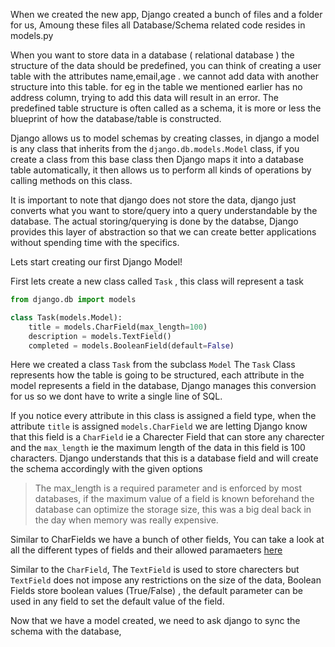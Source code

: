 When we created the new app, Django created a bunch of files and a folder for us, Amoung these files all Database/Schema related code resides in models.py

When you want to store data in a database ( relational database ) the structure of the data should be predefined, you can think of creating a user table with the attributes name,email,age . we cannot add data with another structure into this table. for eg in the table we mentioned earlier has no address column, trying to add this data will result in an error. The predefined table structure is often called as a schema, it is more or less the blueprint of how the database/table is constructed.

Django allows us to model schemas by creating classes, in django a model is any class that inherits from the `django.db.models.Model` class, if you create a class from this base class then Django maps it into a database table automatically, it then allows us to perform all kinds of operations by calling methods on this class.

It is important to note that django does not store the data, django just converts what you want to store/query into a query understandable by the database. The actual storing/querying is done by the databse, Django provides this layer of abstraction so that we can create better applications without spending time with the specifics.

Lets start creating our first Django Model!

First lets create a new class called `Task` , this class will represent a task

```python
from django.db import models

class Task(models.Model):
    title = models.CharField(max_length=100)
    description = models.TextField()
    completed = models.BooleanField(default=False)
```

Here we created a class `Task` from the subclass `Model` The `Task` Class represents how the table is going to be structured, each attribute in the model represents a field in the database, Django manages this conversion for us so we dont have to write a single line of SQL.

If you notice every attribute in this class is assigned a field type, when the attribute `title` is assigned `models.CharField` we are letting Django know that this field is a `CharField` ie a Charecter Field that can store any charecter and the `max_length` ie the maximum length of the data in this field is 100 characters. Django understands that this is a database field and will create the schema accordingly with the given options

> The max_length is a required parameter and is enforced by most databases, if the maximum value of a field is known beforehand the database can optimize the storage size, this was a big deal back in the day when memory was really expensive.

Similar to CharFields we have a bunch of other fields, You can take a look at all the different types of fields and their allowed paramaeters [here](https://docs.djangoproject.com/en/3.2/ref/models/fields/#field-types)

Similar to the `CharField`, The `TextField` is used to store charecters but `TextField` does not impose any restrictions on the size of the data, Boolean Fields store boolean values (True/False) , the default parameter can be used in any field to set the default value of the field.

Now that we have a model created, we need to ask django to sync the schema with the database,
